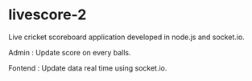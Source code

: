 # livescore-2

Live cricket scoreboard application developed in node.js and socket.io. 

Admin :
Update score on every balls.

Fontend :
Update data real time using socket.io.
